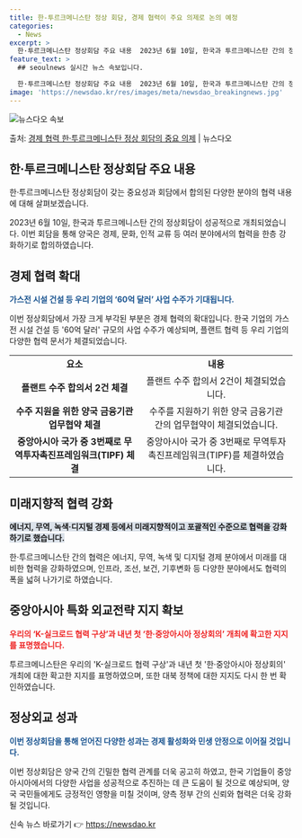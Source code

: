 ```yaml
---
title: 한-투르크메니스탄 정상 회담, 경제 협력이 주요 의제로 논의 예정
categories:
  - News
excerpt: >
  한·투르크메니스탄 정상회담 주요 내용  2023년 6월 10일, 한국과 투르크메니스탄 간의 정상회담이 성공적…
feature_text: >
  ## seoulnews 실시간 뉴스 속보입니다.

  한·투르크메니스탄 정상회담 주요 내용  2023년 6월 10일, 한국과 투르크메니스탄 간의 정상회담이 성공적…
image: 'https://newsdao.kr/res/images/meta/newsdao_breakingnews.jpg'
---
```


![뉴스다오 속보](https://newsdao.kr/res/images/meta/newsdao_breakingnews.jpg)

<p>출처: <a href="https://newsdao.kr/4182" rel="dofollow">경제 협력 한·투르크메니스탄 정상 회담의 중요 의제</a> | 뉴스다오</p>

<h2 data-ke-size="size26">한·투르크메니스탄 정상회담 주요 내용</h2>
한·투르크메니스탄 정상회담이 갖는 중요성과 회담에서 합의된 다양한 분야의 협력 내용에 대해 살펴보겠습니다.

<p data-ke-size="size16">2023년 6월 10일, 한국과 투르크메니스탄 간의 정상회담이 성공적으로 개최되었습니다. 이번 회담을 통해 양국은 경제, 문화, 인적 교류 등 여러 분야에서의 협력을 한층 강화하기로 합의하였습니다.</p>

<h2 data-ke-size="size26">경제 협력 확대</h2>
<b><span style="color: #1a5490;">가스전 시설 건설 등 우리 기업의 ‘60억 달러’ 사업 수주가 기대됩니다.</span></b>

이번 정상회담에서 가장 크게 부각된 부분은 경제 협력의 확대입니다. 한국 기업의 가스전 시설 건설 등 '60억 달러' 규모의 사업 수주가 예상되며, 플랜트 협력 등 우리 기업의 다양한 협력 문서가 체결되었습니다.

<table>
  <tr>
    <td style="text-align: center; height: 17px;"><b>요소</b></td>
    <td style="text-align: center; height: 17px;"><b>내용</b></td>
  </tr>
  <tr>
    <td style="text-align: center; height: 17px;"><b>플랜트 수주 합의서 2건 체결</b></td>
    <td style="text-align: center; height: 17px;">플랜트 수주 합의서 2건이 체결되었습니다.</td>
  </tr>
  <tr>
    <td style="text-align: center; height: 17px;"><b>수주 지원을 위한 양국 금융기관 업무협약 체결</b></td>
    <td style="text-align: center; height: 17px;">수주를 지원하기 위한 양국 금융기관 간의 업무협약이 체결되었습니다.</td>
  </tr>
  <tr>
    <td style="text-align: center; height: 17px;"><b>중앙아시아 국가 중 3번째로 무역투자촉진프레임워크(TIPF) 체결</b></td>
    <td style="text-align: center; height: 17px;">중앙아시아 국가 중 3번째로 무역투자촉진프레임워크(TIPF)를 체결하였습니다.</td>
  </tr>
</table>

<h2 data-ke-size="size26">미래지향적 협력 강화</h2>
<b><span style="background-color: #21538527;">에너지, 무역, 녹색·디지털 경제 등에서 미래지향적이고 포괄적인 수준으로 협력을 강화하기로 했습니다.</span></b>

한·투르크메니스탄 간의 협력은 에너지, 무역, 녹색 및 디지털 경제 분야에서 미래를 대비한 협력을 강화하였으며, 인프라, 조선, 보건, 기후변화 등 다양한 분야에서도 협력의 폭을 넓혀 나가기로 하였습니다.

<h2 data-ke-size="size26">중앙아시아 특화 외교전략 지지 확보</h2>
<b><span style="color: #ee2323;">우리의 ‘K-실크로드 협력 구상’과 내년 첫 ‘한·중앙아시아 정상회의’ 개최에 확고한 지지를 표명했습니다.</span></b>

투르크메니스탄은 우리의 'K-실크로드 협력 구상'과 내년 첫 '한·중앙아시아 정상회의' 개최에 대한 확고한 지지를 표명하였으며, 또한 대북 정책에 대한 지지도 다시 한 번 확인하였습니다.

<h2 data-ke-size="size26">정상외교 성과</h2>
<b><span style="color: #1a5490;">이번 정상회담을 통해 얻어진 다양한 성과는 경제 활성화와 민생 안정으로 이어질 것입니다.</span></b>

이번 정상회담은 양국 간의 긴밀한 협력 관계를 더욱 공고히 하였고, 한국 기업들이 중앙아시아에서의 다양한 사업을 성공적으로 추진하는 데 큰 도움이 될 것으로 예상되며, 양국 국민들에게도 긍정적인 영향을 미칠 것이며, 양측 정부 간의 신뢰와 협력은 더욱 강화될 것입니다. 

신속 뉴스 바로가기 👉 <a href="https://newsdao.kr" rel="dofollow">https://newsdao.kr</a>


